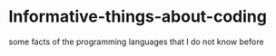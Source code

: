 # Informative-things-about-coding
some facts of the programming languages that I do not know before
